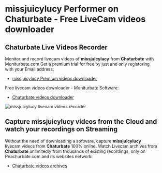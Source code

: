 # missjuicylucy Performer on Chaturbate - Free LiveCam videos downloader

## Chaturbate Live Videos Recorder

Monitor and record livecam videos of **missjuicylucy** from **Chaturbate** with Moniturbate.com
Get a premium trial for free by just and only registering with your Email address:
* [missjuicylucy Premium videos downloader](https://moniturbate.com/request-demo-licence-key.html)

Free livecam videos downloader - Moniturbate Software:
* [Chaturbate videos downloader](https://moniturbate.com/moniturbate-download-software.html)

![missjuicylucy livecam videos recorder](https://peachurnet.com/templates/moniturbate-software.png)


## Capture missjuicylucy videos from the Cloud and watch your recordings on Streaming

Without the need of downloading a software, capture **missjuicylucy** livecam videos from **Chaturbate** 100% online.
Watch Livecam archives from **Chaturbate** unlimitedly from thousands of existing recordings, only on Peachurbate.com and its websites network:
* [Chaturbate videos archives](https://peachurnet.com/)